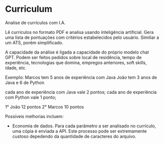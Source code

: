 # Curriculum
Analise de currículos com I.A. 

Lê currículos no formato PDF e analisa usando inteligência artificial.
Gera uma lista de pontuações com critérios estabelecidos pelo usuário.
Similiar a um ATS, porém simplificado.

A capacidade da análise é ligada a capacidade do próprio modelo chat GPT. 
Podem ser feitos pedidos sobre local de residência, tempo de experiência, tecnologias que domina,
empregos anteriores, soft skills, idade, etc.

Exemplo:
  Marcos tem 5 anos de experiência com Java
  João tem 3 anos de Java e 6 de Python

  cada ano de experiência com Java vale 2 pontos;
  cada ano de experiência com Python vale 1 ponto;

  1° João 12 pontos
  2° Marcos 10 pontos

Possíveis melhorias incluem:
  - Economia de dados. Para cada parâmetro a ser analisado no currículo, uma cópia é enviada a API. Este processo pode ser extremamente custoso depedendo da quantidade de caracteres do arquivo.
